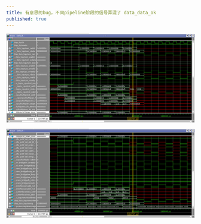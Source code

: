 ```yaml
---
title: 有意思的bug，不同pipeline阶段的信号弄混了 data_data_ok
published: true
---
```




![screenshot0](https://github.com/whensungoesdown/whensungoesdown.github.io/raw/main/_posts/2023-07-05-0.png)


![screenshot1](https://github.com/whensungoesdown/whensungoesdown.github.io/raw/main/_posts/2023-07-05-1.png)
